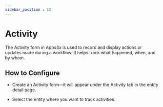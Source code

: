 ```yaml
---
sidebar_position : 12
---
```


# Activity

The Activity form in Apps4x is used to record and display actions or updates made during a workflow. It helps track what happened, when, and by whom.

## How to Configure

  - Create an Activity form—it will appear under the Activity tab in the entity detail page.

  - Select the entity where you want to track activities.